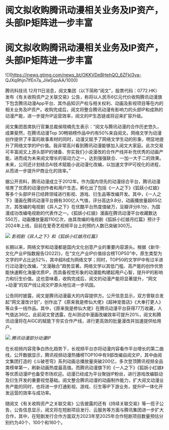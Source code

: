 # 阅文拟收购腾讯动漫相关业务及IP资产，头部IP矩阵进一步丰富

# 阅文拟收购腾讯动漫相关业务及IP资产，头部IP矩阵进一步丰富

![](https://inews.gtimg.com/news_bt/OKKVDeBHehQO_6ZFkI3ya-
QJXq9hjn7lfEn7a_JiIeSqoAA/1000)

腾讯科技讯
12月11日消息，阅文集团（以下简称“阅文”，股票代码：0772.HK）发布《有关收购资产之关联交易》公告，称将以人民币6亿元代价收购腾讯动漫旗下包含腾讯动漫App平台、其作品知识产权与相关权利、动画及影视项目等在内的相关业务及IP资产。收购完成后，阅文将整合腾讯动漫有影响力的头部IP和成熟的动漫产能，进一步提升IP运营效率，阅文的IP生态链或将迎来扩容升级。

阅文集团首席执行官兼总裁侯晓楠先生表示：“阅文与腾讯动漫的合作历史悠久，成果斐然，在腾讯动漫Top
30畅销榜作品中约有50%来自阅文。网络文学为动漫创作提供了丰富的故事素材的同时，动漫又赋予了网络文学生动的形象，明显地提升了网络文学的IP价值。我非常高兴看到腾讯动漫能够加入阅文大家庭。此次交易可丰富阅文上游头部IP的储备、夯实我们小说漫改的合作产线并补充优秀的动画产能，进而成为未来阅文增长的驱动力之一，达到强强联合、一加一大于二的效果。未来，公司还计划结合AI技术赋能小说动漫化改编，以加速文字IP可视化的进程，从而进一步提升IP商业化的效率。”

据公开资料，腾讯动漫成立于2012年。作为国内领先的动漫综合平台，腾讯动漫培育了优质的动漫创作者和用户生态，孵化出了包括《一人之下》《狐妖小红娘》等多个头部IP并已经跨领域进行影视、游戏、衍生品等改编开发。其中，《一人之下》漫画在腾讯动漫平台拥有300亿人气值，评分高达9.8分，动画播放量超65亿次，其改编的电视剧《异人之下》在优酷平台热度值破万，豆瓣评分8.1分，为国漫成功改编电视剧的代表作之一。《狐妖小红娘》漫画在腾讯动漫平台收藏数达550万，动画播放量超110亿次，由其改编的电视剧《狐妖小红娘月红篇》预计于2024年上线，目前在爱奇艺视频平台上的预约人数已突破300万。

![](https://inews.gtimg.com/news_bt/O_Qf8J7ZXwUcIoi4v5aeWgpimlrKI38rJCv5brL4SxXjIAA/1000)
_影视剧《异人之下》和《狐妖小红娘月红篇》_

长期以来，网络文学和动漫都是国内文化创意产业的重要内容源头。根据《新华·文化产业IP指数报告(2022)》，在“文化产业IP价值综合榜TOP50”中，原生类型为文学的IP占比达52%，其中超8成为网络文学；同时，TOP50的文学IP中有过半进行过动漫化改编，“文漫融合”趋势显著。网络文学以其低门槛、高产能的创作优势能快速孵化海量优质IP，而具备视觉形象的动漫能构建起用户心智，提升IP的影响力和衍生价值。这也意味着，收购完成后，阅文的动漫产能将显著提升，“网文+动漫”的双产线让阅文IP源头地位进一步巩固。

公告同时披露，阅文是腾讯动漫最大的内容提供方。公开信息显示，双方曾联合发起“网文漫改计划”，创作出了《原来我是修仙大佬》《超神宠兽店》《大奉打更人》等众多一线作品。其中，《原来我是修仙大佬》在腾讯动漫平台获得77万收藏，人气值达36亿。此前阅文曾透露，在AI测试中漫画改编效率可提升20%，阅文和腾讯动漫将在AIGC的赋能下夯实合作产线，进行更高效的批量漫改并加速提供给用户。

![](https://inews.gtimg.com/news_bt/O5AWUS77nRFuU0nKUMjDz7oJ56jZEEYrQBO-90q_XJpAgAA/1000)
_腾讯动漫部分动漫IP_

在长视频内容竞争白热化趋势下，长视频平台亦将动漫内容看作平台增长的第二曲线，公开数据显示，腾讯视频动漫热播榜TOP10中有9部改编自阅文IP，其中由阅文集团打造的《斗破苍穹》系列动画总播放量突破200亿，多次登顶腾讯视频全品类榜单第一，刷新动画热度最高值。而腾讯动漫旗下的《一人之下》《狐妖小红娘》等优质动漫IP也备受市场欢迎。动漫已经成为平台聚拢IP粉丝，进行游戏改编联动及衍生开发的重要视觉基础。阅文整合腾讯动漫的动画制作能力，扩大阅文动漫业务产能的同时，也将进一步打通影视、游戏、衍生等IP下游业务，提升IP一体化开发运营的效率与成功率。

随阅文《有关收购资产之关联交易》公告披露的还有《持续关联交易》等一揽子公告，公告信息显示，阅文将在短剧项目发行、云服务等方面与腾讯集团进一步扩大合作，其中，在短剧发行合作方面双方2023年至2025年合作短剧项目数量预估分别约为40个、100个和160个。

